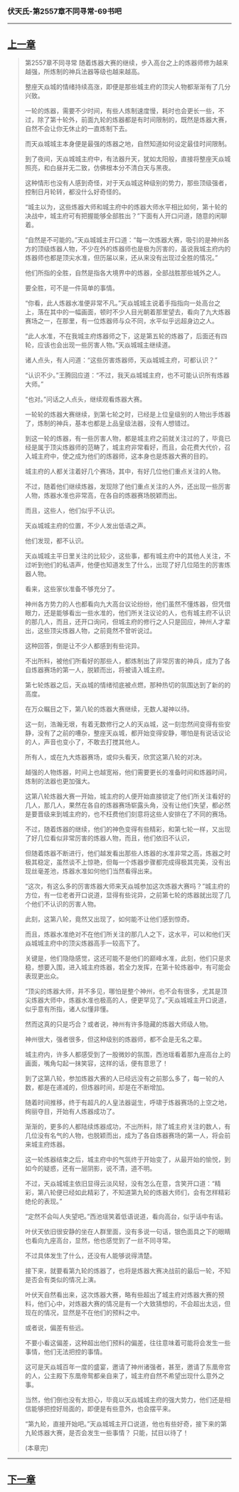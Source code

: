 ### 伏天氏-第2557章不同寻常-69书吧

--------
[上一章](./6d04dba33614ba5c33d1ef9a047e96cf.md)
--------


>
>
>
>第2557章不同寻常
>随着炼器大赛的继续，步入高台之上的炼器师修为越来越强，所炼制的神兵法器等级也越来越高。
>
>整座天焱城的情绪持续高涨，即便是那些城主府的顶尖人物都渐渐有了几分兴致。
>
>一轮的炼器，需要不少时间，有些人炼制速度慢，耗时也会更长一些，不过，除了第十轮外，前面九轮的炼器都是有时间限制的，既然是炼器大赛，自然不会让你无休止的一直炼制下去。
>
>而天焱城城主本身便是最强的炼器之地，自然知道如何设定最佳时间限制。
>
>到了夜间，天焱城城主府中，有法器升天，犹如太阳般，直接将整座天焱城照亮，和白昼并无二致，仿佛根本分不清白天与黑夜。
>
>这种情形也没有人感到奇怪，对于天焱城这种级别的势力，那些顶级强者，控制日月轮转，都没什么好奇怪的。
>
>“城主以为，这些炼器大师和城主府中的炼器大师水平相比如何，第十轮的决战中，城主府可有把握能够全部胜出？”下面有人开口问道，随意的闲聊着。
>
>“自然是不可能的。”天焱城城主开口道：“每一次炼器大赛，吸引的是神州各方的顶级炼器人物，不少在外的炼器师也是极为厉害的，虽说我城主府内的炼器师也都是顶尖水准，但历届以来，还从来没有出现过全胜的情况。”
>
>他们所指的全胜，自然是指各大境界中的炼器，全部战胜那些城外之人。
>
>要全胜，可不是一件简单的事情。
>
>“你看，此人炼器水准便非常不凡。”天焱城城主说着手指指向一处高台之上，落在其中的一幅画面，顿时不少人目光朝着那里望去，看向了九大炼器赛场之一，在那里，有一位炼器师与众不同，水平似乎远超身边之人。
>
>“此人水准，不在我城主府炼器师之下，这是第五轮的炼器了，后面还有四轮，应该也会出现一些厉害人物。”天焱城城主继续道。
>
>诸人点头，有人问道：“这些厉害炼器师，天焱城城主府，可都认识？”
>
>“认识不少。”王腾回应道：“不过，我天焱城城主府，也不可能认识所有炼器大师。”
>
>“也对。”问话之人点头，继续观看炼器大赛。
>
>一轮轮的炼器大赛继续，到第七轮之时，已经是上位皇级别的人物出手炼器了，炼制的神兵，基本也都是上品皇级法器，没有人想错过。
>
>到这一轮的炼器，有一些厉害人物，都是城主府之前就关注过的了，毕竟已经是属于顶尖炼器师的范畴了，城主府非常看好，而且，会花费大代价，召入城主府中，使之成为他们的炼器师，这本身也是炼器大赛的目的。
>
>城主府的人都关注着好几个赛场，其中，有好几位他们重点关注的人物。
>
>不过，随着他们继续炼器，发现除了他们重点关注的人外，还出现一些厉害人物，炼器水准也非常高，在各自的炼器赛场脱颖而出。
>
>而且，这些人，他们似乎不认识。
>
>天焱城城主府的位置，不少人发出低语之声。
>
>他们发现，都不认识。
>
>天焱城城主平日里关注的比较少，这些事，都有城主府中的其他人关注，不过听到他们的私语声，他便也知道发生了什么，出现了好几位陌生的厉害炼器人物。
>
>看来，这些家伙准备不够充分了。
>
>神州各方势力的人也都看向九大高台议论纷纷，他们虽然不懂炼器，但凭借眼力，还是能够看出一些水准的，他们所关注议论的人，也有城主府不认识的那几人，而且，还开口询问，但城主府的修行之人只是回应，神州人才辈出，这些顶尖炼器人物，之前竟然不曾听说过。
>
>这种回答，倒是让不少人都感到有些诧异。
>
>不出所料，被他们所看好的那些人，都炼制出了非常厉害的神兵，成为了各自炼器赛场的第一人，脱颖而出，将被请入城主府。
>
>第七轮炼器之后，天焱城的情绪彻底被点燃，那种热切的氛围达到了新的的高度。
>
>在万众瞩目之下，第八轮的炼器大赛继续，无数人凝神以待。
>
>这一刻，浩瀚无垠，有着无数修行之人的天焱城，这一刻忽然间变得有些安静，没有了之前的嘈杂，整座天焱城，都开始变得安静，哪怕是有说话议论的人，声音也变小了，不敢去打搅其他人。
>
>所有人，或在九大炼器赛场，或仰头看天，欣赏这第八轮的对决。
>
>越强的人物炼器，时间上也越宽裕，他们需要更长的准备时间和炼器时间，炼制的法器也更加强大。
>
>这第八轮炼器大赛一开始，城主府的人便开始直接锁定了他们所关注看好的几人，那几人，果然在各自的炼器赛场崭露头角，没有让他们失望，都必然是要晋级来到城主府的，也不枉费他们刻意将这些人安排在了不同的赛场。
>
>不过，随着炼器的继续，他们的神色变得有些精彩，和第七轮一样，又出现了好几位看似非常厉害的炼器人物，而且，他们依旧不认识，
>
>但随着炼器不断进行，他们越发看出那些人炼器的水准非常之高，炼器之时极其稳定，虽然谈不上惊艳，但每一个炼器步骤都完成得极其完美，没有出现丝毫差池，炼器水准如何他们当然看得出来。
>
>“这次，有这么多的厉害炼器大师来天焱城参加这次炼器大赛吗？”城主府的方位，有一位老者开口说道，显得有些诧异，之前第七轮的炼器就出现了几个他们不认识的厉害人物。
>
>此刻，这第八轮，竟然又出现了，如何能不让他们感到惊奇。
>
>而且，炼器水准绝对不在他们所关注的那几人之下，这水平，可以和他们天焱城城主府中的顶尖炼器高手一较高下了。
>
>关键是，他们隐隐感觉，这还可能不是他们的巅峰水准，此刻，他们只是求稳，想要入围，进入城主府炼器，若全力发挥，在第十轮炼器中，有可能会表现更出众。
>
>“顶尖的炼器大师，并不多见，哪怕是整个神州，也不会有很多，尤其是顶尖炼器大师中，炼器水准也极高的人，便更罕见了。”天焱城城主开口说道，似乎意有所指，诸人似懂非懂。
>
>然而这真的只是巧合？或者说，神州有许多隐藏的炼器大师级人物。
>
>神州很大，强者很多，但这种级别的炼器师，都不会是无名之辈。
>
>城主府内，许多人都感受到了一股微妙的氛围，西池瑶看着那九座高台上的画面，嘴角勾起一抹笑容，这样的话，便有意思了！
>
>到了这第八轮，参加炼器大赛的人已经远没有之前那么多了，每一轮的人数，都是在递减的，但炼器时间，却是在不断增加。
>
>随着时间推移，终于有超凡的人皇法器诞生，呼啸于炼器赛场的上空之地，绚丽夺目，开始有人炼器成功了。
>
>渐渐的，更多的人都陆续炼器成功，不出所料，除了城主府关注的数人，有几位没有名气的人物，也脱颖而出，成为了各自炼器赛场的第一人，将会前来城主府炼器。
>
>这一轮炼器结束之后，城主府中的气氛终于开始变了，从最开始的愉悦，到如今的疑惑，还有一层阴影，说不清，道不明。
>
>不过，天焱城城主依旧显得云淡风轻，没有怎么在意，含笑开口道：“精彩，第八轮便已经如此精彩了，不知道第九轮的炼器大师们，会有怎样精彩绝伦的表现。”
>
>“定然不会叫人失望吧。”西池瑶笑着低语说道，看向高台，似乎话中有话。
>
>叶伏天依旧很安静的坐在人群里面，没有多说一句话，银色面具之下的眼睛也看向九座高台，显然，他也感觉到了一丝不同寻常。
>
>不过具体发生了什么，还没有人能够说得清楚。
>
>接下来，就要看第九轮的炼器了，也将是炼器大赛决战前的最后一轮，不知是否会有类似的情况上演。
>
>叶伏天自然看出来，这次炼器大赛，略有些超出了城主府对炼器大赛的预料，他们心中，对炼器大赛的情况是有一个大致猜想的，不会超出太远，但现在的情况，显然是不在他们的预料之中。
>
>或者说，偏差有些远。
>
>不要小看这偏差，这种超出他们预料的偏差，往往意味着可能将会发生一些事情，他们无法把控的事情。
>
>这可是天焱城百年一度的盛宴，邀请了神州诸强者，甚至，邀请了东凰帝宫的人，公主殿下东凰帝鸳都亲自来了，城主府自然不希望出现什么意外之事。
>
>当然，他们倒也没有太担心，毕竟以天焱城城主府的强大势力，他们还是相信能够把控好局面的，即便是有些意外，也会摆平来。
>
>“第九轮，直接开始吧。”天焱城城主开口说道，他也有些好奇，接下来的第九轮炼器大赛，是否会发生一些事情？
>只能，拭目以待了！
>
>(本章完)
>
>

--------
[下一章](./5bd9700a336de607d5fae13c63092c88.md)
--------
